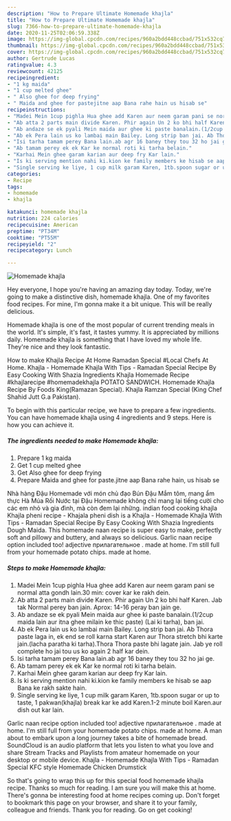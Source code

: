 ```yaml
---
description: "How to Prepare Ultimate Homemade khajla"
title: "How to Prepare Ultimate Homemade khajla"
slug: 7366-how-to-prepare-ultimate-homemade-khajla
date: 2020-11-25T02:06:59.338Z
image: https://img-global.cpcdn.com/recipes/960a2bdd448ccbad/751x532cq70/homemade-khajla-recipe-main-photo.jpg
thumbnail: https://img-global.cpcdn.com/recipes/960a2bdd448ccbad/751x532cq70/homemade-khajla-recipe-main-photo.jpg
cover: https://img-global.cpcdn.com/recipes/960a2bdd448ccbad/751x532cq70/homemade-khajla-recipe-main-photo.jpg
author: Gertrude Lucas
ratingvalue: 4.3
reviewcount: 42125
recipeingredient:
- "1 kg maida"
- "1 cup melted ghee"
- " Also ghee for deep frying"
- " Maida and ghee for pastejitne aap Bana rahe hain us hisab se"
recipeinstructions:
- "Madei Mein 1cup pighla Hua ghee add Karen aur neem garam pani se normal atta gondh lain.30 min: cover kar ke rakh dein."
- "Ab atta 2 parts main divide Karen. Phir again Un 2 ko bhi half Karen. Jab tak Normal perey ban jain. Aprox: 14-16 peray ban jain ge."
- "Ab andaze se ek pyali Mein maida aur ghee ki paste banalain.(1/2cup maida lain aur itna ghee milain ke thic paste) (Lai ki tarha), ban jai."
- "Ab ek Pera lain us ko lambai main Bailey. Long strip ban jai. Ab Thora paste laga in, ek end se roll karna start Karen aur Thora stretch bhi karte jain.(lacha paratha ki tarha).Thora Thora paste bhi lagate jain. Jab ye roll complete ho jai tou us ko again 2 half kar dein."
- "Isi tarha tamam perey Bana lain.ab agr 16 baney they tou 32 ho jai ge."
- "Ab tamam perey ek ek Kar ke normal roti ki tarha belain."
- "Karhai Mein ghee garam karian aur deep fry Kar lain."
- "Is ki serving mention nahi ki.kion ke family members ke hisab se aap Bana ke rakh sakte hain."
- "Single serving ke liye, 1 cup milk garam Karen, 1tb.spoon sugar or up to taste, 1 pakwan(khajla) break kar ke add Karen.1-2 minute boil Karen.aur dish out kar lain."
categories:
- Recipe
tags:
- homemade
- khajla

katakunci: homemade khajla 
nutrition: 224 calories
recipecuisine: American
preptime: "PT34M"
cooktime: "PT55M"
recipeyield: "2"
recipecategory: Lunch

---
```



![Homemade khajla](https://img-global.cpcdn.com/recipes/960a2bdd448ccbad/751x532cq70/homemade-khajla-recipe-main-photo.jpg)

Hey everyone, I hope you're having an amazing day today. Today, we're going to make a distinctive dish, homemade khajla. One of my favorites food recipes. For mine, I'm gonna make it a bit unique. This will be really delicious.

Homemade khajla is one of the most popular of current trending meals in the world. It's simple, it's fast, it tastes yummy. It is appreciated by millions daily. Homemade khajla is something that I have loved my whole life. They're nice and they look fantastic.

How to make Khajla Recipe At Home Ramadan Special #Local Chefs At Home. Khajla - Homemade Khajla With Tips - Ramadan Special Recipe By Easy Cooking With Shazia Ingredients Khajla Homemade Recipe #khajlarecipe #homemadekhajla POTATO SANDWICH. Homemade Khajla Recipe By Foods King(Ramazan Special). Khajla Ramzan Special (King Chef Shahid Jutt G.a Pakistan).


To begin with this particular recipe, we have to prepare a few ingredients. You can have homemade khajla using 4 ingredients and 9 steps. Here is how you can achieve it.

<!--inarticleads1-->

##### The ingredients needed to make Homemade khajla:

1. Prepare 1 kg maida
1. Get 1 cup melted ghee
1. Get  Also ghee for deep frying
1. Prepare  Maida and ghee for paste.jitne aap Bana rahe hain, us hisab se


Nhà hàng Đậu Homemade với món chủ đạo Bún Đậu Mắm tôm, mang ẩm thực Hà Múa Rối Nước tại Đậu Homemade không chỉ mang lại tiếng cười cho các em nhỏ và gia đình, mà còn đem lại những. indian food cooking khajla Khajla pheni recipe - Khajala pheni dish is a Khajla - Homemade Khajla With Tips - Ramadan Special Recipe By Easy Cooking With Shazia Ingredients Dough Maida. This homemade naan recipe is super easy to make, perfectly soft and pillowy and buttery, and always so delicious. Garlic naan recipe option included too!  adjective прилагательное . made at home. I&#39;m still full from your homemade potato chips. made at home. 

<!--inarticleads2-->

##### Steps to make Homemade khajla:

1. Madei Mein 1cup pighla Hua ghee add Karen aur neem garam pani se normal atta gondh lain.30 min: cover kar ke rakh dein.
1. Ab atta 2 parts main divide Karen. Phir again Un 2 ko bhi half Karen. Jab tak Normal perey ban jain. Aprox: 14-16 peray ban jain ge.
1. Ab andaze se ek pyali Mein maida aur ghee ki paste banalain.(1/2cup maida lain aur itna ghee milain ke thic paste) (Lai ki tarha), ban jai.
1. Ab ek Pera lain us ko lambai main Bailey. Long strip ban jai. Ab Thora paste laga in, ek end se roll karna start Karen aur Thora stretch bhi karte jain.(lacha paratha ki tarha).Thora Thora paste bhi lagate jain. Jab ye roll complete ho jai tou us ko again 2 half kar dein.
1. Isi tarha tamam perey Bana lain.ab agr 16 baney they tou 32 ho jai ge.
1. Ab tamam perey ek ek Kar ke normal roti ki tarha belain.
1. Karhai Mein ghee garam karian aur deep fry Kar lain.
1. Is ki serving mention nahi ki.kion ke family members ke hisab se aap Bana ke rakh sakte hain.
1. Single serving ke liye, 1 cup milk garam Karen, 1tb.spoon sugar or up to taste, 1 pakwan(khajla) break kar ke add Karen.1-2 minute boil Karen.aur dish out kar lain.


Garlic naan recipe option included too!  adjective прилагательное . made at home. I&#39;m still full from your homemade potato chips. made at home. A man about to embark upon a long journey takes a bite of homemade bread. SoundCloud is an audio platform that lets you listen to what you love and share Stream Tracks and Playlists from amateur homemade on your desktop or mobile device. Khajla - Homemade Khajla With Tips - Ramadan Special KFC style Homemade Chicken Drumstick 

So that's going to wrap this up for this special food homemade khajla recipe. Thanks so much for reading. I am sure you will make this at home. There's gonna be interesting food at home recipes coming up. Don't forget to bookmark this page on your browser, and share it to your family, colleague and friends. Thank you for reading. Go on get cooking!
